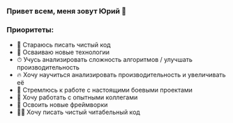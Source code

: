 ### Привет всем, меня зовут Юрий 👋

### Приоритеты:
- 🧼 Стараюсь писать чистый код
- 🚀 Осваиваю новые технологии
- ⏱ Учусь анализировать сложность алгоритмов / улучшать производительность
- 🔥 Хочу научиться анализировать производительность и увеличивать её
- 🎯 Стремлюсь к работе с настоящими боевыми проектами
- 🔞 Хочу работать с опытными коллегами
- 🏫 Освоить новые фреймворки
- ✍🏻 Хочу писать чистый читабельный код
